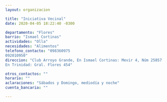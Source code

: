 ```yaml
---
layout: organizacion

title: "Iniciativa Vecinal"
date: 2020-04-05 18:22:40 -0300

departamento: "Flores"
barrio: "Ismael Cortinas"
actividades: "Olla"
necesidades: "Alimentos"
telefono_contacto: "098360975
092010950"
direccion: "Club Arroyo Grande, En Ismael Cortinas: Mevir 4, Núm 25857
En Trinidad: Gral. Flores 454"

otros_contactos: ""
horario: ""
aclaraciones: "Sábados y Domingo, mediodía y noche"
cuenta_bancaria: ""

---
```

